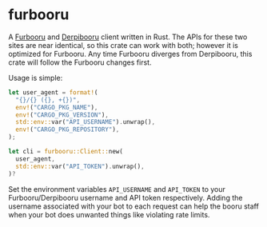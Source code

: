 # furbooru

A [Furbooru](https://furbooru.org) and [Derpibooru](https://derpibooru.org) client
written in Rust. The APIs for these two sites are near identical, so this crate
can work with both; however it is optimized for Furbooru. Any time Furbooru diverges
from Derpibooru, this crate will follow the Furbooru changes first.

Usage is simple:

```rust
let user_agent = format!(
  "{}/{} ({}, +{})",
  env!("CARGO_PKG_NAME"),
  env!("CARGO_PKG_VERSION"),
  std::env::var("API_USERNAME").unwrap(),
  env!("CARGO_PKG_REPOSITORY"),
);

let cli = furbooru::Client::new(
  user_agent,
  std::env::var("API_TOKEN").unwrap(),
)?
```

Set the environment variables `API_USERNAME` and `API_TOKEN` to your
Furbooru/Derpibooru username and API token respectively. Adding the username
associated with your bot to each request can help the booru staff when your bot
does unwanted things like violating rate limits.
